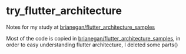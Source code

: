 # try_flutter_architecture

Notes for my study at [brianegan/flutter_architecture_samples](https://github.com/brianegan/flutter_architecture_samples)


Most of the code is copied in [brianegan/flutter_architecture_samples](https://github.com/brianegan/flutter_architecture_samples), in order to easy understanding flutter architecture, I deleted some parts()